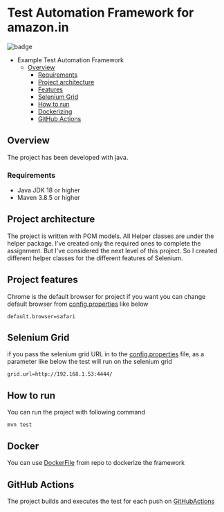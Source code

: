 # Test Automation Framework for amazon.in

![badge](https://github.com/serhatozdursun/in.amozon.test.project/actions/workflows/maven.yml/badge.svg)

- Example Test Automation Framework
    * [Overview](#overview)
        + [Requirements](#requirements)
        + [Project architecture](#architecture)
        + [Features](#features)
        + [Selenium Grid](#grid)
        + [How to run](#run)
        + [Dockerizing](#docker)
        + [GitHub Actions](#action)

<a name="overview"></a>

## Overview

The project has been developed with java.

<a name="requirements"></a>

### Requirements

- Java JDK 18 or higher
- Maven 3.8.5 or higher

<a name="architecture"></a>

## Project architecture

The project is written with POM models. All Helper classes are under the helper package. I've created only the required
ones to complete the assignment.
But I've considered the next level of this project. So I created different helper classes for the different features of
Selenium.

<a name="features"></a>

## Project features

Chrome is the default browser for project if you want you can change default browser
from [config.properties](https://github.com/serhatozdursun/in.amozon.test.project/blob/master/src/main/resources/config.properties)
like below

```
default.browser=safari
```

<a name="grid"></a>

## Selenium Grid

if you pass the selenium grid URL in to
the [config.properties](https://github.com/serhatozdursun/in.amozon.test.project/blob/master/src/main/resources/config.properties)
file, as a parameter like below the test will run on the selenium grid

```
grid.url=http://192.168.1.53:4444/
```

<a name="run"></a>

## How to run

You can run the project with following command

```
mvn test
```

<a name="docker"></a>

## Docker

You can use [DockerFile](https://github.com/serhatozdursun/in.amozon.test.project/blob/master/DockerFile) from repo to
dockerize the framework
<a name="action"></a>

## GitHub Actions

The project builds and executes the test for each push
on [GitHubActions](https://github.com/serhatozdursun/in.amozon.test.project/actions)
